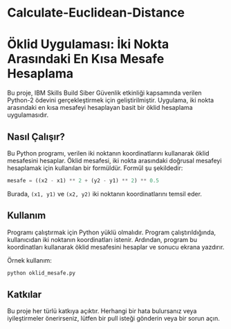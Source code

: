 # Calculate-Euclidean-Distance

# Öklid Uygulaması: İki Nokta Arasındaki En Kısa Mesafe Hesaplama

Bu proje, IBM Skills Build Siber Güvenlik etkinliği kapsamında verilen Python-2 ödevini gerçekleştirmek için geliştirilmiştir. Uygulama, iki nokta arasındaki en kısa mesafeyi hesaplayan basit bir öklid hesaplama uygulamasıdır.

## Nasıl Çalışır?

Bu Python programı, verilen iki noktanın koordinatlarını kullanarak öklid mesafesini hesaplar. Öklid mesafesi, iki nokta arasındaki doğrusal mesafeyi hesaplamak için kullanılan bir formüldür. Formül şu şekildedir:

```python
mesafe = ((x2 - x1) ** 2 + (y2 - y1) ** 2) ** 0.5
```

Burada, `(x1, y1)` ve `(x2, y2)` iki noktanın koordinatlarını temsil eder.

## Kullanım

Programı çalıştırmak için Python yüklü olmalıdır. Program çalıştırıldığında, kullanıcıdan iki noktanın koordinatları istenir. Ardından, program bu koordinatları kullanarak öklid mesafesini hesaplar ve sonucu ekrana yazdırır.

Örnek kullanım:

```bash
python oklid_mesafe.py
```


## Katkılar

Bu proje her türlü katkıya açıktır. Herhangi bir hata bulursanız veya iyileştirmeler önerirseniz, lütfen bir pull isteği gönderin veya bir sorun açın.
